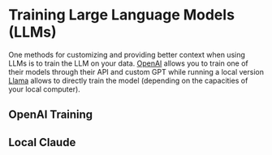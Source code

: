 # Training Large Language Models (LLMs)
One methods for customizing and providing better context when using LLMs is to train the
LLM on your data. [OpenAI][OPENAI] allows you to train one of their models through their API
and custom GPT while running a local version [Llama][LLAMA] allows to directly train the 
model (depending on the capacities of your local computer).

## OpenAI Training


## Local Claude

[LLAMA]: https://ai.meta.com/
[OPENAI]: https://openai.com/

